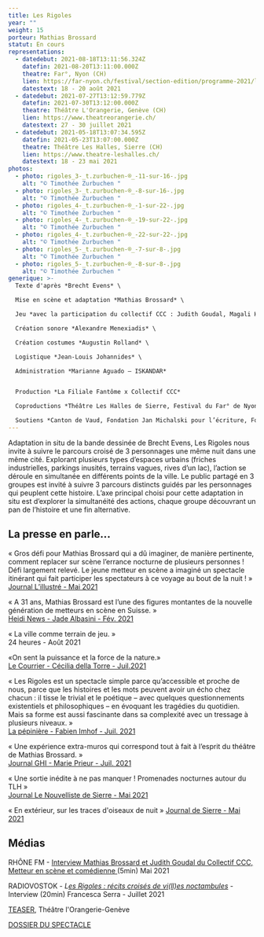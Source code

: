 ```yaml
---
title: Les Rigoles
year: ""
weight: 15
porteur: Mathias Brossard
statut: En cours
representations:
  - datedebut: 2021-08-18T13:11:56.324Z
    datefin: 2021-08-20T13:11:00.000Z
    theatre: Far°, Nyon (CH)
    lien: https://far-nyon.ch/festival/section-edition/programme-2021/les-rigoles.html
    datestext: 18 - 20 août 2021
  - datedebut: 2021-07-27T13:12:59.779Z
    datefin: 2021-07-30T13:12:00.000Z
    theatre: Théâtre L'Orangerie, Genève (CH)
    lien: https://www.theatreorangerie.ch/
    datestext: 27 - 30 juillet 2021
  - datedebut: 2021-05-18T13:07:34.595Z
    datefin: 2021-05-23T13:07:00.000Z
    theatre: Théâtre Les Halles, Sierre (CH)
    lien: https://www.theatre-leshalles.ch/
    datestext: 18 - 23 mai 2021
photos:
  - photo: rigoles_3-_t.zurbuchen-®_-11-sur-16-.jpg
    alt: "© Timothée Zurbuchen "
  - photo: rigoles_3-_t.zurbuchen-®_-8-sur-16-.jpg
    alt: "© Timothée Zurbuchen "
  - photo: rigoles_4-_t.zurbuchen-®_-1-sur-22-.jpg
    alt: "© Timothée Zurbuchen "
  - photo: rigoles_4-_t.zurbuchen-®_-19-sur-22-.jpg
    alt: "© Timothée Zurbuchen "
  - photo: rigoles_4-_t.zurbuchen-®_-22-sur-22-.jpg
    alt: "© Timothée Zurbuchen "
  - photo: rigoles_5-_t.zurbuchen-®_-7-sur-8-.jpg
    alt: "© Timothée Zurbuchen "
  - photo: rigoles_5-_t.zurbuchen-®_-8-sur-8-.jpg
    alt: "© Timothée Zurbuchen "
generique: >-
  Texte d'après *Brecht Evens* \

  Mise en scène et adaptation *Mathias Brossard* \

  Jeu *avec la participation du collectif CCC : Judith Goudal, Magali Heu, Arnaud Huguenin, Jean-Louis Johannides, Lara Khattabi, Jonas Lambelet, Loïc Le Manac’h, Chloë Lombard, Alexandre Menexiadis, Guillaume Miramond ou Adrien Mani, Leon David Salazar ou Raphaël Vachoux*  \

  Création sonore *Alexandre Menexiadis* \

  Création costumes *Augustin Rolland* \

  Logistique *Jean-Louis Johannides* \

  Administration *Marianne Aguado – ISKANDAR* 


  Production *La Filiale Fantôme x Collectif CCC* 

  Coproductions *Théâtre Les Halles de Sierre, Festival du Far° de Nyon, Théâtre de l’Orangerie Genève*

  Soutiens *Canton de Vaud, Fondation Jan Michalski pour l’écriture, Fondation Nestlé pour l’Art, Loterie Romande Valais, Fondation Ernst Göhner, Fondation SIS, Fondation Philanthropique Famille Sandoz, Ville de Lausanne, Corodis.*
---
```

Adaptation in situ de la bande dessinée de Brecht Evens, Les Rigoles nous invite à suivre le parcours croisé de 3 personnages une même nuit dans une même cité. Explorant plusieurs types d’espaces urbains (friches industrielles, parkings inusités, terrains vagues, rives d’un lac), l’action se déroule en simultanée en différents points de la ville. Le public partagé en 3 groupes est invité à suivre 3 parcours distincts guidés par les personnages qui peuplent cette histoire. L’axe principal choisi pour cette adaptation in situ est d’explorer la simultanéité des actions, chaque groupe découvrant un pan de l’histoire et une fin alternative.

## L﻿a presse en parle...

« Gros défi pour Mathias Brossard qui a dû imaginer, de manière pertinente, comment replacer sur scène l’errance nocturne de plusieurs personnes ! Défi largement relevé. Le jeune metteur en scène a imaginé un spectacle itinérant qui fait participer les spectateurs à ce voyage au bout de la nuit ! »\
[Journal L’illustré - Mai 2021](https://www.pressreader.com/switzerland/l-illustre/20210519/281659667936691)

« A 31 ans, Mathias Brossard est l’une des figures montantes de la nouvelle génération de metteurs en scène en Suisse. » \
[Heidi News - Jade Albasini - Fév. 2021](https://www.heidi.news/culture/ecolo-il-dessine-le-theatre-du-futur-en-exterieur)

« La ville comme terrain de jeu. » \
24 heures - Août 2021

«On sent la puissance et la force de la nature.»\
[Le Courrier - Cécilia della Torre - Juil.2021](https://lecourrier.ch/2021/07/27/on-sent-la-puissance-et-la-force-de-la-nature/)

« Les Rigoles est un spectacle simple parce qu’accessible et proche de nous, parce que les histoires et les mots peuvent avoir un écho chez chacun : il tisse le trivial et le poétique – avec quelques questionnements existentiels et philosophiques – en évoquant les tragédies du quotidien. Mais sa forme est aussi fascinante dans sa complexité avec un tressage à plusieurs niveaux. »\
[La pépinière - Fabien Imhof - Juil. 2021](https://lapepinieregeneve.ch/la-nuit-la-ville-laventure/)

« Une expérience extra-muros qui correspond tout à fait à l’esprit du théâtre de Mathias Brossard. »\
[Journal GHI - Marie Prieur - Juil. 2021](https://www.ghi.ch/theatre-de-lorangerie-les-rigoles-animent-la-nuit)

« Une sortie inédite à ne pas manquer ! Promenades nocturnes autour du TLH »\
[Journal Le Nouvelliste de Sierre - Mai 2021](https://www.lenouvelliste.ch/valais/valais-central/sion-district/si-on-sortait-ce-week-end-1074487)

« En extérieur, sur les traces d'oiseaux de nuit » [J﻿ournal de Sierre - Mai 2021](https://www.lejds.ch/wp-content/uploads/filebase/2021/JDS-2021-05-14.pdf)

## M﻿édias

RHÔNE FM - [Interview Mathias Brossard et Judith Goudal du Collectif CCC, Metteur en scène et comédienne ](https://www.rhonefm.ch/player/podcasts/mathias-brossard-et-judith-goudal-du-collectif-ccc-metteur-en-scene-et-comedienne-0)(5min) M﻿ai 2021

RADIOVOSTOK - *L[es Rigoles : récits croisés de vi(ll)es noctambules](https://www.mixcloud.com/RadioVostok/les-rigoles-r%C3%A9cits-crois%C3%A9s-de-villes-noctambules-interview/)* - Interview (20min) F﻿rancesca Serra - Juillet 2021

[TEASER](https://www.facebook.com/watch/?v=2003213716493817), Théâtre l'Orangerie-Genève

[DOSSIER DU SPECTACLE](static/media/dossier-les-rigoles-2021-v3.pdf)